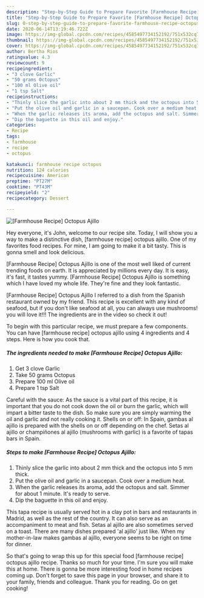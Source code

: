 ```yaml
---
description: "Step-by-Step Guide to Prepare Favorite [Farmhouse Recipe] Octopus Ajillo"
title: "Step-by-Step Guide to Prepare Favorite [Farmhouse Recipe] Octopus Ajillo"
slug: 0-step-by-step-guide-to-prepare-favorite-farmhouse-recipe-octopus-ajillo
date: 2020-06-14T13:19:46.722Z
image: https://img-global.cpcdn.com/recipes/4585497734152192/751x532cq70/farmhouse-recipe-octopus-ajillo-recipe-main-photo.jpg
thumbnail: https://img-global.cpcdn.com/recipes/4585497734152192/751x532cq70/farmhouse-recipe-octopus-ajillo-recipe-main-photo.jpg
cover: https://img-global.cpcdn.com/recipes/4585497734152192/751x532cq70/farmhouse-recipe-octopus-ajillo-recipe-main-photo.jpg
author: Bertha Rios
ratingvalue: 4.3
reviewcount: 9
recipeingredient:
- "3 clove Garlic"
- "50 grams Octopus"
- "100 ml Olive oil"
- "1 tsp Salt"
recipeinstructions:
- "Thinly slice the garlic into about 2 mm thick and the octopus into 5 mm thick."
- "Put the olive oil and garlic in a saucepan. Cook over a medium heat."
- "When the garlic releases its aroma, add the octopus and salt. Simmer for about 1 minute. It&#39;s ready to serve."
- "Dip the baguette in this oil and enjoy."
categories:
- Recipe
tags:
- farmhouse
- recipe
- octopus

katakunci: farmhouse recipe octopus 
nutrition: 124 calories
recipecuisine: American
preptime: "PT27M"
cooktime: "PT43M"
recipeyield: "2"
recipecategory: Dessert

---
```



![[Farmhouse Recipe] Octopus Ajillo](https://img-global.cpcdn.com/recipes/4585497734152192/751x532cq70/farmhouse-recipe-octopus-ajillo-recipe-main-photo.jpg)

Hey everyone, it's John, welcome to our recipe site. Today, I will show you a way to make a distinctive dish, [farmhouse recipe] octopus ajillo. One of my favorites food recipes. For mine, I am going to make it a bit tasty. This is gonna smell and look delicious.

[Farmhouse Recipe] Octopus Ajillo is one of the most well liked of current trending foods on earth. It is appreciated by millions every day. It is easy, it's fast, it tastes yummy. [Farmhouse Recipe] Octopus Ajillo is something which I have loved my whole life. They're fine and they look fantastic.

[Farmhouse Recipe] Octopus Ajillo I referred to a dish from the Spanish restaurant owned by my friend. This recipe is excellent with any kind of seafood, but if you don&#39;t like seafood at all, you can always use mushrooms! you will love it!!! The ingredients are in the video so check it out!


To begin with this particular recipe, we must prepare a few components. You can have [farmhouse recipe] octopus ajillo using 4 ingredients and 4 steps. Here is how you cook that.

<!--inarticleads1-->

##### The ingredients needed to make [Farmhouse Recipe] Octopus Ajillo:

1. Get 3 clove Garlic
1. Take 50 grams Octopus
1. Prepare 100 ml Olive oil
1. Prepare 1 tsp Salt


Careful with the sauce: As the sauce is a vital part of this recipe, it is important that you do not cook down the oil or burn the garlic, which will impart a bitter taste to the dish. So make sure you are simply warming the oil and garlic and not really cooking it. Shells on or off: In Spain, gambas al ajillo is prepared with the shells on or off depending on the chef. Setas al ajillo or champiñones al ajillo (mushrooms with garlic) is a favorite of tapas bars in Spain. 

<!--inarticleads2-->

##### Steps to make [Farmhouse Recipe] Octopus Ajillo:

1. Thinly slice the garlic into about 2 mm thick and the octopus into 5 mm thick.
1. Put the olive oil and garlic in a saucepan. Cook over a medium heat.
1. When the garlic releases its aroma, add the octopus and salt. Simmer for about 1 minute. It&#39;s ready to serve.
1. Dip the baguette in this oil and enjoy.


This tapa recipe is usually served hot in a clay pot in bars and restaurants in Madrid, as well as the rest of the country. It can also serve as an accompaniment to meat and fish. Setas al ajillo are also sometimes served on a toast. There are many dishes prepared &#39;al ajillo&#39; just like. When my mother-in-law makes gambas al ajillo, everyone seems to be right on time for dinner. 

So that's going to wrap this up for this special food [farmhouse recipe] octopus ajillo recipe. Thanks so much for your time. I'm sure you will make this at home. There is gonna be more interesting food in home recipes coming up. Don't forget to save this page in your browser, and share it to your family, friends and colleague. Thank you for reading. Go on get cooking!
